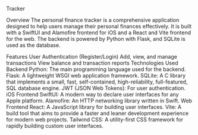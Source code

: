 Tracker










Overview
The personal finance tracker is a comprehensive application designed to help users manage their personal finances effectively. It is built with a SwiftUI and Alamofire frontend for iOS and a React and Vite frontend for the web. The backend is powered by Python with Flask, and SQLite is used as the database.

Features
User Authentication (Register/Login)
Add, view, and manage transactions
View balance and transaction reports
Technologies Used
Backend
Python: The main programming language used for the backend.
Flask: A lightweight WSGI web application framework.
SQLite: A C library that implements a small, fast, self-contained, high-reliability, full-featured, SQL database engine.
JWT (JSON Web Tokens): For user authentication.
iOS Frontend
SwiftUI: A modern way to declare user interfaces for any Apple platform.
Alamofire: An HTTP networking library written in Swift.
Web Frontend
React: A JavaScript library for building user interfaces.
Vite: A build tool that aims to provide a faster and leaner development experience for modern web projects.
Tailwind CSS: A utility-first CSS framework for rapidly building custom user interfaces.
